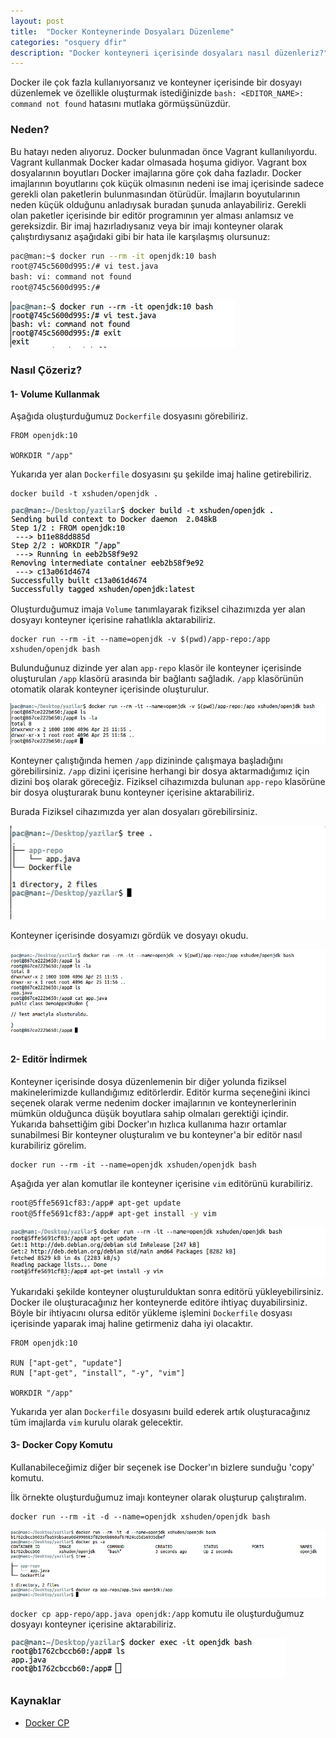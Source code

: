 ```yaml
---
layout: post
title:  "Docker Konteynerinde Dosyaları Düzenleme"
categories: "osquery dfir"
description: "Docker konteyneri içerisinde dosyaları nasıl düzenleriz?"
---
```


Docker ile çok fazla kullanıyorsanız ve konteyner içerisinde bir dosyayı düzenlemek ve özellikle oluşturmak istediğinizde `bash: <EDITOR_NAME>: command not found` hatasını mutlaka görmüşsünüzdür. 

### Neden? 

Bu hatayı neden alıyoruz. Docker bulunmadan önce Vagrant kullanılıyordu. Vagrant kullanmak Docker kadar olmasada hoşuma gidiyor. Vagrant box dosyalarının  boyutları Docker imajlarına göre çok daha fazladır. Docker imajlarının boyutlarını çok küçük olmasının nedeni ise imaj içerisinde sadece gerekli olan paketlerin bulunmasından ötürüdür. İmajların boyutularının neden küçük olduğunu anladıysak buradan şunuda anlayabiliriz. Gerekli olan paketler içerisinde bir editör programının yer alması anlamsız ve gereksizdir. Bir imaj hazırladıysanız veya bir imajı konteyner olarak çalıştırdıysanız aşağıdaki gibi bir hata ile karşılaşmış olursunuz:


```bash
pac@man:~$ docker run --rm -it openjdk:10 bash
root@745c5600d995:/# vi test.java
bash: vi: command not found
root@745c5600d995:/# 
```


![OpenJDK 10 Docker Run](../assets/images/2019-04-25/01.png)


### Nasıl Çözeriz?

#### 1- Volume Kullanmak

Aşağıda oluşturduğumuz `Dockerfile` dosyasını görebiliriz.


```docker
FROM openjdk:10

WORKDIR "/app"
```

Yukarıda yer alan `Dockerfile` dosyasını şu şekilde imaj haline getirebiliriz.

```
docker build -t xshuden/openjdk .
```

![OpenJDK 10 Docker Run](../assets/images/2019-04-25/02.png)

Oluşturduğumuz imaja `Volume` tanımlayarak fiziksel cihazımızda yer alan dosyayı konteyner içerisine rahatlıkla aktarabiliriz.

```
docker run --rm -it --name=openjdk -v $(pwd)/app-repo:/app xshuden/openjdk bash
```

Bulunduğunuz dizinde yer alan `app-repo` klasör ile konteyner içerisinde oluşturulan `/app` klasörü arasında bir bağlantı sağladık. `/app` klasörünün otomatik olarak konteyner içerisinde oluşturulur. 

![OpenJDK 10 Docker Run](../assets/images/2019-04-25/03.png)

Konteyner çalıştığında hemen `/app` dizininde çalışmaya başladığını görebilirsiniz. `/app` dizini içerisine herhangi bir dosya aktarmadığımız için dizini boş olarak göreceğiz. Fiziksel cihazımızda bulunan `app-repo` klasörüne bir dosya oluşturarak bunu konteyner içerisine aktarabiliriz.

Burada Fiziksel cihazımızda yer alan dosyaları görebilirsiniz.

![OpenJDK 10 Docker Run](../assets/images/2019-04-25/04.png)

Konteyner içerisinde dosyamızı gördük ve dosyayı okudu.

![OpenJDK 10 Docker Run](../assets/images/2019-04-25/05.png)

#### 2- Editör İndirmek

Konteyner içerisinde dosya düzenlemenin bir diğer yolunda fiziksel makinelerimizde kullandığımız editörlerdir. Editör kurma seçeneğini ikinci seçenek olarak verme nedenim docker imajlarının ve konteynerlerinin mümkün olduğunca düşük boyutlara sahip olmaları gerektiği içindir. Yukarıda bahsettiğim gibi Docker'ın hızlıca kullanıma hazır ortamlar sunabilmesi  Bir konteyner oluşturalım ve bu konteyner'a bir editör nasıl kurabiliriz görelim.

```
docker run --rm -it --name=openjdk xshuden/openjdk bash
```

Aşağıda yer alan komutlar ile konteyner içerisine `vim` editörünü kurabiliriz.

```bash
root@5ffe5691cf83:/app# apt-get update
root@5ffe5691cf83:/app# apt-get install -y vim
```

![Docker Konteyner Vim Editör Yüklemek](../assets/images/2019-04-25/06.png)

Yukarıdaki şekilde konteyner oluşturulduktan sonra editörü yükleyebilirsiniz. 
Docker ile oluşturacağınız her konteynerde editöre ihtiyaç duyabilirsiniz. Böyle bir ihtiyacını olursa editör yükleme işlemini `Dockerfile` dosyası içerisinde yaparak imaj haline getirmeniz daha iyi olacaktır.

```docker
FROM openjdk:10

RUN ["apt-get", "update"]
RUN ["apt-get", "install", "-y", "vim"]

WORKDIR "/app"
```

Yukarıda yer alan `Dockerfile` dosyasını build ederek artık oluşturacağınız tüm imajlarda `vim` kurulu olarak gelecektir.


#### 3- Docker Copy Komutu

Kullanabileceğimiz diğer bir seçenek ise Docker'ın bizlere sunduğu 'copy' komutu. 

İlk örnekte oluşturduğumuz imajı konteyner olarak oluşturup çalıştıralım.

```
docker run --rm -it -d --name=openjdk xshuden/openjdk bash
```

![Docker Konteyner Copy Komutu](../assets/images/2019-04-25/07.png)

`docker cp app-repo/app.java openjdk:/app` komutu ile oluşturduğumuz dosyayı konteyner içerisine aktarabiliriz.

![Docker Konteyner Copy Komutu](../assets/images/2019-04-25/08.png)



### Kaynaklar

* [Docker CP]

[Docker CP]: https://docs.docker.com/engine/reference/commandline/cp/